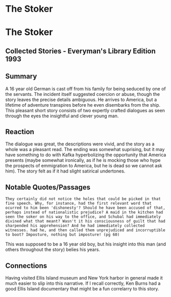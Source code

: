# The Stoker
# The Stoker
## Collected Stories - Everyman's Library Edition 1993

## Summary
A 16 year old German is cast off from his family for being seduced by one of the servants. The incident itself suggested coercion or abuse, though the story leaves the precise details ambiguous. He arrives to America, but a lifetime of adventure transpires before he even disembarks from the ship. This pleasant short story consists of two expertly crafted dialogues as seen through the eyes the insightful and clever young man.

## Reaction
The dialogue was great, the descriptions were vivid, and the story as a whole was a pleasant read. The ending was somewhat suprising, but it may have something to do with Kafka hyperbolizing the opportunity that America presents (maybe somewhat ironically, as if he is mocking those who hype the prospects of emmigration to America, but he is dead so we cannot ask him). The story felt as if it had slight satirical undertones.

## Notable Quotes/Passages

    They certainly did not notice the holes that could be picked in that fine speech. Why, for instance, had the first relevant word that ocurred to him been 'dishonesty'? Should he have been accused of that, perhaps instead of nationalistic prejudice? A maid in the kitchen had seen the soker on his way to the office, and Schubal had immediately divined what that meant? Wasn't it his consciousness of guilt that had sharpended his apprehension? And he had immediately collected witnesses. had he, and then called them unprejudiced and incorruptible to boot? Imposture, nothing but imposture! (pg 60)

This was supposed to be a 16 year old boy, but his insight into this man (and others throughout the story) belies his years.

## Connections

Having visited Ellis Island museum and New York harbor in general made it much easier to slip into this narrative. If I recall correctly, Ken Burns had a good Ellis Island documentary that might be a fun correlarry to this story.
